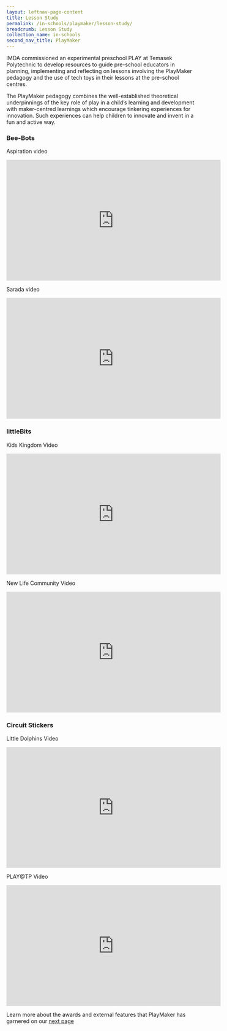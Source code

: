 ```yaml
---
layout: leftnav-page-content
title: Lesson Study
permalink: /in-schools/playmaker/lesson-study/
breadcrumb: Lesson Study
collection_name: in-schools
second_nav_title: PlayMaker
---
```

IMDA commissioned an experimental preschool PLAY at Temasek Polytechnic to develop resources to guide pre-school educators in planning, implementing and reflecting on lessons involving the PlayMaker pedagogy and the use of tech toys in their lessons at the pre-school centres. 

The PlayMaker pedagogy combines the well-established theoretical underpinnings of the key role of play in a child’s learning and development with maker-centred learnings which encourage tinkering experiences for innovation. Such experiences can help children to innovate and invent in a fun and active way.

### Bee-Bots

Aspiration video
<div class="bp-youtube">
  <iframe width="560" height="315" src="https://www.youtube.com/embed/NQl05ivwPbM" frameborder="0" allow="accelerometer; autoplay; encrypted-media; gyroscope; picture-in-picture" allowfullscreen></iframe>
</div>

Sarada video
<div class="bp-youtube">
  <iframe width="560" height="315" src="https://www.youtube.com/embed/VfHaMpNCO3U" frameborder="0" allow="accelerometer; autoplay; encrypted-media; gyroscope; picture-in-picture" allowfullscreen></iframe>
</div>

### littleBits

Kids Kingdom Video
<div class="bp-youtube">
  <iframe width="560" height="315" src="https://www.youtube.com/embed/zOtLjGekb3U" frameborder="0" allow="accelerometer; autoplay; encrypted-media; gyroscope; picture-in-picture" allowfullscreen></iframe>
</div>

New Life Community Video
<div class="bp-youtube">
  <iframe width="560" height="315" src="https://www.youtube.com/embed/y6-eBx4hh3U" frameborder="0" allow="accelerometer; autoplay; encrypted-media; gyroscope; picture-in-picture" allowfullscreen></iframe>
</div>

### Circuit Stickers

Little Dolphins Video
<div class="bp-youtube">
  <iframe width="560" height="315" src="https://www.youtube.com/embed/Kzk5_HYEruo" frameborder="0" allow="accelerometer; autoplay; encrypted-media; gyroscope; picture-in-picture" allowfullscreen></iframe>
</div>

PLAY@TP Video
<div class="bp-youtube">
  <iframe width="560" height="315" src="https://www.youtube.com/embed/8eS9PNNR5j4" frameborder="0" allow="accelerometer; autoplay; encrypted-media; gyroscope; picture-in-picture" allowfullscreen></iframe>
</div>

Learn more about the awards and external features that PlayMaker has garnered on our [next page](/in-schools/playmaker/noteworthy/)
